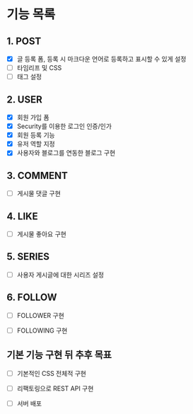 # 기능 목록
## 1. POST
- [x] 글 등록 폼, 등록 시 마크다운 언어로 등록하고 표시할 수 있게 설정
- [ ] 타임리프 및 CSS
- [ ] 태그 설정

## 2. USER
- [x] 회원 가입 폼
- [x] Security를 이용한 로그인 인증/인가
- [x] 회원 등록 기능
- [x] 유저 역할 지정
- [x] 사용자와 블로그를 연동한 블로그 구현

## 3. COMMENT
- [ ] 게시물 댓글 구현

## 4. LIKE
- [ ] 게시물 좋아요 구현

## 5. SERIES
- [ ] 사용자 게시글에 대한 시리즈 설정

## 6. FOLLOW
- [ ] FOLLOWER 구현
- [ ] FOLLOWING 구현


## 기본 기능 구현 뒤 추후 목표
- [ ] 기본적인 CSS 전체적 구현
- [ ] 리팩토링으로 REST API 구현
- [ ] 서버 배포


